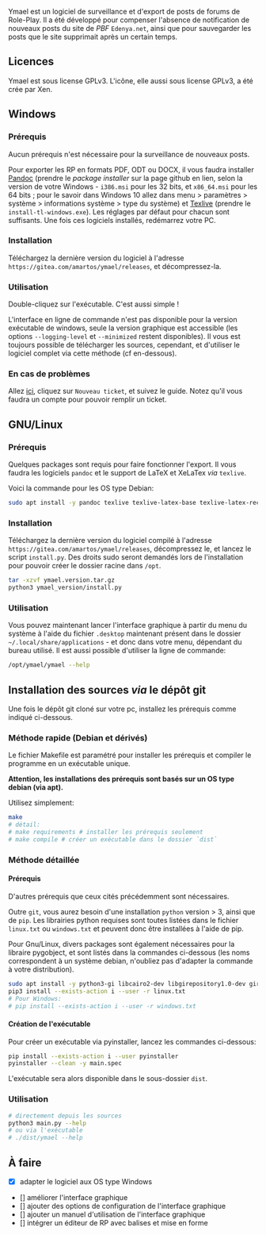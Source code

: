 Ymael est un logiciel de surveillance et d'export de posts de forums de
Role-Play. Il a été développé pour compenser l'absence de notification de
nouveaux posts du site de *PBF* `Edenya.net`, ainsi que pour sauvegarder les
posts que le site supprimait après un certain temps.

## Licences

Ymael est sous license GPLv3. L'icône, elle aussi sous license GPLv3, a été
crée par Xen.

## Windows

### Prérequis

Aucun prérequis n'est nécessaire pour la surveillance de nouveaux posts.

Pour exporter les RP en formats PDF, ODT ou DOCX, il vous faudra installer
[Pandoc](https://pandoc.org/installing.html#windows) (prendre le *package installer* sur la page github en lien, selon la
version de votre Windows - `i386.msi` pour les 32 bits, et `x86_64.msi` pour
les 64 bits ; pour le savoir dans Windows 10 allez dans menu > paramètres >
système > informations système > type du système) et [Texlive](https://www.tug.org/texlive/acquire-netinstall.html) (prendre le
`install-tl-windows.exe`). Les réglages par défaut pour chacun sont suffisants.
Une fois ces logiciels installés, redémarrez votre PC.

### Installation

Téléchargez la dernière version du logiciel à l'adresse
`https://gitea.com/amartos/ymael/releases`, et décompressez-la.

### Utilisation

Double-cliquez sur l'exécutable. C'est aussi simple !

L'interface en ligne de commande n'est pas disponible pour la version
exécutable de windows, seule la version graphique est accessible (les options
`--logging-level` et `--minimized` restent disponibles). Il vous est
toujours possible de télécharger les sources, cependant, et d'utiliser le
logiciel complet via cette méthode (cf en-dessous).

### En cas de problèmes

Allez [ici](https://gitea.com/amartos/ymael/issues), cliquez sur `Nouveau ticket`, et suivez le guide.
Notez qu'il vous faudra un compte pour pouvoir remplir un ticket.

## GNU/Linux

### Prérequis

Quelques packages sont requis pour faire fonctionner l'export. Il vous faudra
les logiciels `pandoc` et le support de LaTeX et XeLaTex *via* `texlive`.

Voici la commande pour les OS type Debian:

```sh
sudo apt install -y pandoc texlive texlive-latex-base texlive-latex-recommended texlive-xetex
```

### Installation

Téléchargez la dernière version du logiciel compilé à l'adresse
`https://gitea.com/amartos/ymael/releases`, décompressez le, et lancez le script
`install.py`. Des droits sudo seront demandés lors de l'installation pour
pouvoir créer le dossier racine dans `/opt`.

```sh
tar -xzvf ymael.version.tar.gz
python3 ymael_version/install.py
```
### Utilisation

Vous pouvez maintenant lancer l'interface graphique à partir du menu du système
à l'aide du fichier `.desktop` maintenant présent dans le dossier
`~/.local/share/applications` - et donc dans votre menu, dépendant du bureau
utilisé. Il est aussi possible d'utiliser la ligne de commande:

```sh
/opt/ymael/ymael --help
```

## Installation des sources *via* le dépôt git

Une fois le dépôt git cloné sur votre pc, installez les prérequis comme indiqué
ci-dessous.

### Méthode rapide (Debian et dérivés)

Le fichier Makefile est paramétré pour installer les prérequis et compiler le
programme en un exécutable unique.

**Attention, les installations des prérequis sont basés sur un OS type debian (via apt).**

Utilisez simplement:

```sh
make
# détail:
# make requirements # installer les prérequis seulement
# make compile # créer un exécutable dans le dossier `dist`
```

### Méthode détaillée

#### Prérequis

D'autres prérequis que ceux cités précédemment sont nécessaires.

Outre `git`, vous aurez besoin d'une installation `python` version > 3, ainsi
que de `pip`.  Les librairies python requises sont toutes listées dans le
fichier `linux.txt` ou `windows.txt` et peuvent donc être installées à l'aide
de pip.

Pour Gnu/Linux, divers packages sont également nécessaires pour la libraire
pygobject, et sont listés dans la commandes ci-dessous (les noms correspondent
à un système debian, n'oubliez pas d'adapter la commande à votre distribution).

```sh
sudo apt install -y python3-gi libcairo2-dev libgirepository1.0-dev gir1.2-gtk-3.0
pip3 install --exists-action i --user -r linux.txt
# Pour Windows:
# pip install --exists-action i --user -r windows.txt
```

#### Création de l'exécutable

Pour créer un exécutable via pyinstaller, lancez les commandes ci-dessous:

```sh
pip install --exists-action i --user pyinstaller
pyinstaller --clean -y main.spec
```

L'exécutable sera alors disponible dans le sous-dossier `dist`.

### Utilisation

```sh
# directement depuis les sources
python3 main.py --help
# ou via l'exécutable
# ./dist/ymael --help
```

## À faire

  - [x] adapter le logiciel aux OS type Windows
  - [] améliorer l'interface graphique
  - [] ajouter des options de configuration de l'interface graphique
  - [] ajouter un manuel d'utilisation de l'interface graphique
  - [] intégrer un éditeur de RP avec balises et mise en forme
